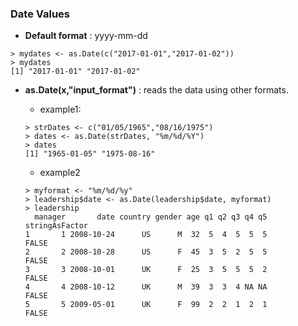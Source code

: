 ### Date Values

* **Default format** : yyyy-mm-dd
```
> mydates <- as.Date(c("2017-01-01","2017-01-02"))
> mydates
[1] "2017-01-01" "2017-01-02"
```
* **as.Date(x,"input_format")** : reads the data using other formats.

    * example1:
    ```
    > strDates <- c("01/05/1965","08/16/1975")
    > dates <- as.Date(strDates, "%m/%d/%Y")
    > dates
    [1] "1965-01-05" "1975-08-16"
    ```
    * example2
    ```
    > myformat <- "%m/%d/%y"
    > leadership$date <- as.Date(leadership$date, myformat)
    > leadership
      manager       date country gender age q1 q2 q3 q4 q5 stringAsFactor
    1       1 2008-10-24      US      M  32  5  4  5  5  5          FALSE
    2       2 2008-10-28      US      F  45  3  5  2  5  5          FALSE
    3       3 2008-10-01      UK      F  25  3  5  5  5  2          FALSE
    4       4 2008-10-12      UK      M  39  3  3  4 NA NA          FALSE
    5       5 2009-05-01      UK      F  99  2  2  1  2  1          FALSE
    ```
